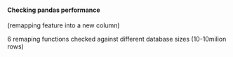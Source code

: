 #### Checking pandas performance 
(remapping feature into a new column)

6 remaping functions checked against different database sizes (10-10milion rows)
